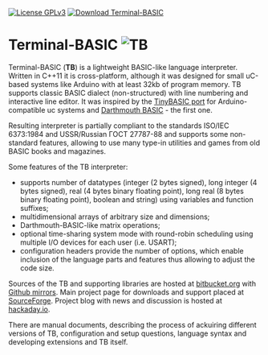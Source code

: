 [![License GPLv3](https://img.shields.io/badge/license-GPL_v3-green.svg)](http://www.gnu.org/licenses/gpl-3.0.html)
[![Download Terminal-BASIC](https://img.shields.io/sourceforge/dt/terminal-basic.svg)](https://sourceforge.net/projects/terminal-basic/files/latest/download)

# Terminal-BASIC ![TB](https://a.fsdn.com/allura/p/terminal-basic/icon?1550272878)

Terminal-BASIC (**TB**) is a lightweight BASIC-like language interpreter.  Written in C++11 it is cross-platform, although
it was designed for small uC-based systems like Arduino with at least 32kb of program memory.
TB supports classic BASIC dialect (non-structured) with line numbering and interactive line editor.
It was inspired by the [TinyBASIC port](https://github.com/BleuLlama/TinyBasicPlus) for Arduino-compatible uc systems and
[Darthmouth BASIC](https://en.wikipedia.org/wiki/Dartmouth_BASIC) - the first one.

Resulting interpreter is partially compliant to the standards ISO/IEC 6373:1984 and USSR/Russian ГОСТ 27787-88 and
supports some non-standard features, allowing to use many type-in utilities and games from old BASIC books and magazines.

Some features of the TB interpreter:
- supports number of datatypes (integer (2 bytes signed), long integer (4 bytes signed), real (4 bytes binary floating point),
long real (8 bytes binary floating point), boolean and string) using variables and function suffixes;
- multidimensional arrays of arbitrary size and dimensions;
- Darthmouth-BASIC-like matrix operations;
- optional time-sharing system mode with round-robin scheduling using multiple I/O devices for each user (i.e. USART);
- configuration headers provide the number of options, which enable inclusion of the language parts and features thus allowing
to adjust the code size.

Sources of the TB and supporting libraries are hosted at [bitbucket.org](https://bitbucket.org/terminalbasicteam/)
with  [Github mirrors](https://github.com/users/starling13/projects/1). Main project page for downloads and support placed
at [SourceForge](https://sourceforge.net/projects/terminal-basic/). Project blog with news and discussion is hosted at
[hackaday.io](https://hackaday.io/project/22036-terminal-basic).

There are manual documents, describing the process of ackuiring different versions of TB, configuration and setup questions, language syntax
and developing extensions and TB itself.
